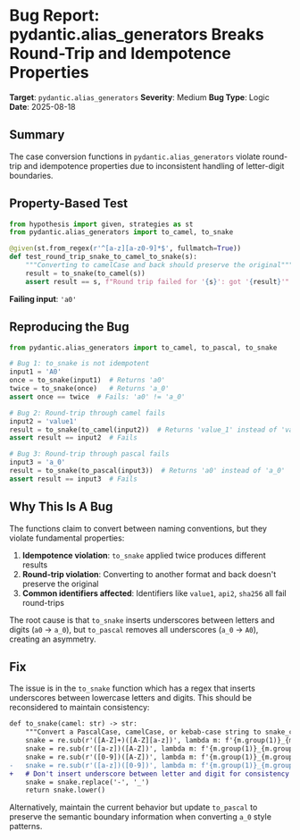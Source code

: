 # Bug Report: pydantic.alias_generators Breaks Round-Trip and Idempotence Properties

**Target**: `pydantic.alias_generators`
**Severity**: Medium
**Bug Type**: Logic
**Date**: 2025-08-18

## Summary

The case conversion functions in `pydantic.alias_generators` violate round-trip and idempotence properties due to inconsistent handling of letter-digit boundaries.

## Property-Based Test

```python
from hypothesis import given, strategies as st
from pydantic.alias_generators import to_camel, to_snake

@given(st.from_regex(r'^[a-z][a-z0-9]*$', fullmatch=True))
def test_round_trip_snake_to_camel_to_snake(s):
    """Converting to camelCase and back should preserve the original"""
    result = to_snake(to_camel(s))
    assert result == s, f"Round trip failed for '{s}': got '{result}'"
```

**Failing input**: `'a0'`

## Reproducing the Bug

```python
from pydantic.alias_generators import to_camel, to_pascal, to_snake

# Bug 1: to_snake is not idempotent
input1 = 'A0'
once = to_snake(input1)  # Returns 'a0'
twice = to_snake(once)   # Returns 'a_0'
assert once == twice  # Fails: 'a0' != 'a_0'

# Bug 2: Round-trip through camel fails
input2 = 'value1'
result = to_snake(to_camel(input2))  # Returns 'value_1' instead of 'value1'
assert result == input2  # Fails

# Bug 3: Round-trip through pascal fails  
input3 = 'a_0'
result = to_snake(to_pascal(input3))  # Returns 'a0' instead of 'a_0'
assert result == input3  # Fails
```

## Why This Is A Bug

The functions claim to convert between naming conventions, but they violate fundamental properties:

1. **Idempotence violation**: `to_snake` applied twice produces different results
2. **Round-trip violation**: Converting to another format and back doesn't preserve the original
3. **Common identifiers affected**: Identifiers like `value1`, `api2`, `sha256` all fail round-trips

The root cause is that `to_snake` inserts underscores between letters and digits (`a0` -> `a_0`), but `to_pascal` removes all underscores (`a_0` -> `A0`), creating an asymmetry.

## Fix

The issue is in the `to_snake` function which has a regex that inserts underscores between lowercase letters and digits. This should be reconsidered to maintain consistency:

```diff
def to_snake(camel: str) -> str:
    """Convert a PascalCase, camelCase, or kebab-case string to snake_case."""
    snake = re.sub(r'([A-Z]+)([A-Z][a-z])', lambda m: f'{m.group(1)}_{m.group(2)}', camel)
    snake = re.sub(r'([a-z])([A-Z])', lambda m: f'{m.group(1)}_{m.group(2)}', snake)
    snake = re.sub(r'([0-9])([A-Z])', lambda m: f'{m.group(1)}_{m.group(2)}', snake)
-   snake = re.sub(r'([a-z])([0-9])', lambda m: f'{m.group(1)}_{m.group(2)}', snake)
+   # Don't insert underscore between letter and digit for consistency
    snake = snake.replace('-', '_')
    return snake.lower()
```

Alternatively, maintain the current behavior but update `to_pascal` to preserve the semantic boundary information when converting `a_0` style patterns.